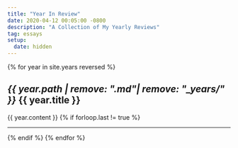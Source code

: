 ```yaml
---
title: "Year In Review"
date: 2020-04-12 00:05:00 -0800
description: "A Collection of My Yearly Reviews"
tag: essays
setup:
  date: hidden
---
```


{% for year in site.years reversed %}
<h2 id="{{ year.path | remove: ".md"| remove: "_years/" }}"><i class="higby">{{ year.path | remove: ".md"| remove: "_years/" }}</i> {{ year.title }}</h2>
{{ year.content }}
{% if forloop.last != true %}
<hr>
{% endif %}
{% endfor %}
